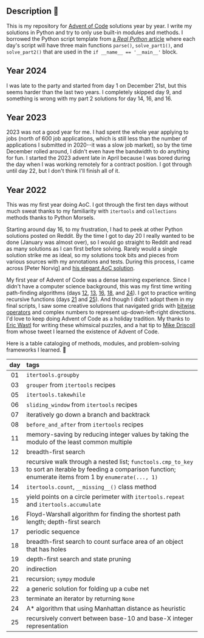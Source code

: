 ## Description 🎄

This is my repository for [Advent of Code](https://adventofcode.com/) solutions year by year. I write my solutions in Python and try to only use built-in modules and methods. I borrowed the Python script template from [a *Real Python* article](https://realpython.com/python-advent-of-code/#the-structure-of-a-solution) where each day's script will have three main functions `parse()`, `solve_part1()`, and `solve_part2()` that are used in the `if __name__ == '__main__'` block. 

## Year 2024

I was late to the party and started from day 1 on December 21st, but this seems harder than the last two years. I completely skipped day 9, and something is wrong with my part 2 solutions for day 14, 16, and 16. 

## Year 2023 

2023 was not a good year for me. I had spent the whole year applying to jobs (north of 600 job applications, which is still less than the number of applications I submitted in 2020--it was a slow job market), so by the time December rolled around, I didn't even have the bandwidth to do anything for fun. I started the 2023 advent late in April because I was bored during the day when I was working remotely for a contract position. I got through until day 22, but I don't think I'll finish all of it.

## Year 2022

This was my first year doing AoC. I got through the first ten days without much sweat thanks to my familiarity with `itertools` and `collections` methods thanks to Python Morsels. 

Starting around day 16, to my frustration, I had to peek at other Python solutions posted on Reddit. By the time I got to day 20 I really wanted to be done (January was almost over), so I would go straight to Reddit and read as many solutions as I can first before solving. Rarely would a single solution strike me as ideal, so my solutions took bits and pieces from various sources with my annotations and tests. During this process, I came across [Peter Norvig] and [his elegant AoC solution](https://github.com/norvig/pytudes). 

My first year of Advent of Code was a dense learning experience. Since I didn't have a computer science background, this was my first time writing path-finding algorithms (days [12](https://github.com/amikami102/AdventOfCode/blob/1386eac2219ace58f82ba13bb7199d6a72ed0db9/year2022/day12_hill_climbing_algorithm.py), [13](https://github.com/amikami102/AdventOfCode/blob/bbe95de0983d5c93506494581cafc482190cf01d/year2022/day13_distress_signal.py), [16](https://github.com/amikami102/AdventOfCode/blob/54bdad0e0f1b672e53f3b69b3efd9ab8cf8fc041/year2022/day16_proboscidea_volcanium.py), [18](https://github.com/amikami102/AdventOfCode/blob/1710c6b423aab554e832e2c30b737a290420c58c/year2022/day18_boiling_boulders.py), and [24](https://github.com/amikami102/AdventOfCode/blob/54bdad0e0f1b672e53f3b69b3efd9ab8cf8fc041/year2022/day24_blizzard_basin.py)). I got to practice writing recursive functions (days [21](https://github.com/amikami102/AdventOfCode/blob/54bdad0e0f1b672e53f3b69b3efd9ab8cf8fc041/year2022/day21_moneky_math.py) and [25](https://github.com/amikami102/AdventOfCode/blob/54bdad0e0f1b672e53f3b69b3efd9ab8cf8fc041/year2022/day25_full_of_hot_air.py)). And though I didn't adopt them in my final scripts, I saw some creative solutions that navigated grids with [bitwise operators](https://github.com/juanplopes/advent-of-code-2022/blob/6794122df32a857827e0c49871e848afe62cff18/day16.py) and complex numbers to represent up-down-left-right directions. I'd love to keep doing Advent of Code as a holiday tradition. My thanks to [Eric Wastl](https://adventofcode.com/2022/about) for writing these whimsical puzzles, and a hat tip to [Mike Driscoll](https://twitter.com/driscollis?s=20) from whose tweet I learned the existence of Advent of Code.

Here is a table cataloging of methods, modules, and problem-solving frameworks I learned. 🎁

| day | tags |
|:--:| :---|
| 01 | `itertools.groupby` | 
| 03 | `grouper` from `itertools` recipes |
| 05 | `itertools.takewhile` |
| 06 | `sliding_window` from `itertools` recipes|
| 07 | iteratively go down a branch and backtrack|
| 08 | `before_and_after` from `itertools` recipes |
| 11 | memory-saving by reducing integer values by taking the modulo of the least common multiple |
| 12 | breadth-first search |
| 13 | recursive walk through a nested list; `functools.cmp_to_key` to sort an iterable by feeding a comparison function; enumerate items from 1 by `enumerate(..., 1)` |
| 14 | `itertools.count`, `__missing__()` class method|
| 15 | yield points on a circle perimeter with `itertools.repeat` and `itertools.accumulate`|
| 16 | Floyd-Warshall algorithm for finding the shortest path length; depth-first search|
| 17 | periodic sequence |
| 18 | breadth-first search to count surface area of an object that has holes|
| 19 | depth-first search and state pruning |
| 20 | indirection |
| 21 | recursion; `sympy` module|
| 22 | a generic solution for folding up a cube net |
| 23 | terminate an iterator by returning `None` |
| 24 | A* algorithm that using Manhattan distance as heuristic |
| 25 | recursively convert between base-10 and base-X integer representation |









